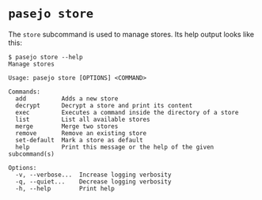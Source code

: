 # `pasejo store`

The `store` subcommand is used to manage stores. Its help output looks like this:

```console
$ pasejo store --help
Manage stores

Usage: pasejo store [OPTIONS] <COMMAND>

Commands:
  add          Adds a new store
  decrypt      Decrypt a store and print its content
  exec         Executes a command inside the directory of a store
  list         List all available stores
  merge        Merge two stores
  remove       Remove an existing store
  set-default  Mark a store as default
  help         Print this message or the help of the given subcommand(s)

Options:
  -v, --verbose...  Increase logging verbosity
  -q, --quiet...    Decrease logging verbosity
  -h, --help        Print help

```



